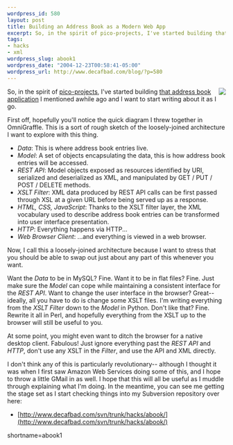 ```yaml
--- 
wordpress_id: 580
layout: post
title: Building an Address Book as a Modern Web App
excerpt: So, in the spirit of pico-projects, I've started building that address book application I mentioned awhile ago and I want to start writing about it as I go.
tags: 
- hacks
- xml
wordpress_slug: abook1
wordpress_date: "2004-12-23T00:58:41-05:00"
wordpress_url: http://www.decafbad.com/blog/?p=580
---
```

<img src="http://www.decafbad.com/2004/12/abook-architecture.jpg" align="right" />

So, in the spirit of [pico-projects][pp], I've started building [that address book application][ab] I mentioned awhile ago and I want to start writing about it as I go.

[pp]: http://www.decafbad.com/blog/2004/11/30/picoprojects_and_trepanation
[ab]: http://www.decafbad.com/blog/2004/11/30/nextgenwebapps

First off, hopefully you'll notice the quick diagram I threw together in OmniGraffle.  This is a sort of rough sketch of the loosely-joined architecture I want to explore with this thing.  

* *Data*: This is where address book entries live.
* *Model*: A set of objects encapsulating the data, this is how address book entries will be accessed.
* *REST API*: Model objects exposed as resources identified by URI, serialized and deserialized as XML, and manipulated by GET / PUT / POST / DELETE methods.
* *XSLT Filter*: XML data produced by REST API calls can be first passed through XSL at a given URL before being served up as a response.  
* *HTML, CSS, JavaScript*: Thanks to the XSLT filter layer, the XML vocabulary used to describe address book entries can be transformed into user interface presentation.
* *HTTP*: Everything happens via HTTP...
* *Web Browser Client*: ...and everything is viewed in a web browser.

Now, I call this a loosely-joined architecture because I want to stress that you should be able to swap out just about any part of this whenever you want.  

Want the *Data* to be in MySQL?  Fine.  Want it to be in flat files?  Fine.  Just make sure the *Model* can cope while maintaining a consistent interface for the *REST API*.  Want to change the user interface in the browser?  Great-- ideally, all you have to do is change some XSLT files.  I'm writing everything from the *XSLT Filter* down to the *Model* in Python.  Don't like that?  Fine.  Rewrite it all in Perl, and hopefully everything from the XSLT up to the browser will still be useful to you.

At some point, you might even want to ditch the browser for a native desktop client.  Fabulous! Just ignore everything past the *REST API* and *HTTP*, don't use any XSLT in the *Filter*, and use the API and XML directly.

I don't think any of this is particularly revolutionary-- although I thought it was when I first saw Amazon Web Services doing some of this, and I hope to throw a little GMail in as well.  I hope that this will all be useful as I muddle through explaining what I'm doing.  In the meantime, you can see me getting the stage set as I start checking things into my Subversion repository over here:

* [http://www.decafbad.com/svn/trunk/hacks/abook/](http://www.decafbad.com/svn/trunk/hacks/abook/)
<!--more-->
shortname=abook1
